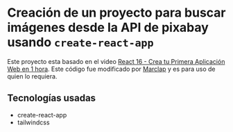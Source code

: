 # Creación de un proyecto para buscar imágenes desde la API de pixabay usando `create-react-app`

Este proyecto esta basado en el video [React 16 - Crea tu Primera Aplicación Web en 1 hora](https://youtu.be/hScR513gvNo). Este código fue modificado por [Marclap](https://github.com/Marclap) y es para uso de quien lo requiera.

## Tecnologías usadas

-   create-react-app
-   tailwindcss
